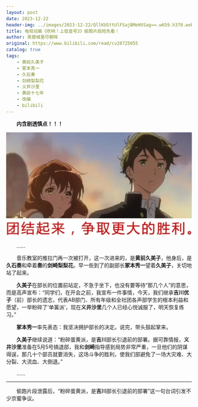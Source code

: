 ```yaml
---
layout: post
date: 2023-12-22
header-img: ../images/2023-12-22/QllKUSttUlFSajBMeHVSag==.w659.h370.webp
title: 电视动画《吹响！上低音号3》偷跑片段抢先看！
author: 芙蓉城里尽朝晖
original: https://www.bilibili.com/read/cv28725055
catalog: true
tags:
    - 黄前久美子
    - 冢本秀一
    - 久石奏
    - 剑崎梨梨花
    - 义井沙里
    - 黄前十七年
    - 改编
    - bilibili
---
```


&emsp;&emsp;**内含剧透慎点！！！**

![](../images/2023-12-22/QllKUSttUlFSajBMeHVSag==.w659.h370.webp)

&emsp;&emsp;……

&emsp;&emsp;音乐教室的推拉门再一次被打开，这一次进来的，是**黄前久美子**，他身后，是**久石奏**和牵着**奏**的**剑崎梨梨花**。早一些到了的副部长**冢本秀一**望着**久美子**，关切地站了起来。

&emsp;&emsp;**久美子**在部长的位置前站定，不急于坐下，也没有要等待“那几个人”的意思，而是高声宣布：“同学们，在开会之前，我宣布一件事情，今天，我们继承**吉川优子**（前）部长的遗志，代表AB部门、所有年级和全社团各声部学生的根本利益和愿望，一举粉碎了‘单簧派’，现在**义井沙里**几个人已经心悦诚服了，明天恢复练习。”

&emsp;&emsp;**冢本秀一**率先表态：我坚决拥护部长的决定。说完，带头鼓起掌来。

&emsp;&emsp;**久美子**继续说道：“粉碎蛋黄派，是**吉川**部长引退前的部署。据可靠情报，**义井沙里**准备在5月5号搞退部，我和**剑崎**指导感到局势非常严重，一旦他们的阴谋得逞，那几十个部员就要消失，这场斗争的胜利，使我们部避免了一场大灾难、大分裂、大流血、大倒退。”

&emsp;&emsp;……

* * *

&emsp;&emsp;偷跑片段泄露后，“粉碎蛋黄派，是**吉川**部长引退前的部署”这一句台词引发不少京蜜争议。
